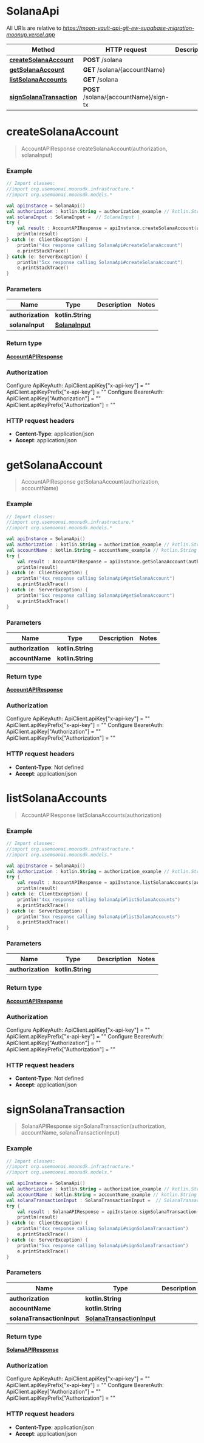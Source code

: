 # SolanaApi

All URIs are relative to *https://moon-vault-api-git-ew-supabase-migration-moonup.vercel.app*

Method | HTTP request | Description
------------- | ------------- | -------------
[**createSolanaAccount**](SolanaApi.md#createSolanaAccount) | **POST** /solana | 
[**getSolanaAccount**](SolanaApi.md#getSolanaAccount) | **GET** /solana/{accountName} | 
[**listSolanaAccounts**](SolanaApi.md#listSolanaAccounts) | **GET** /solana | 
[**signSolanaTransaction**](SolanaApi.md#signSolanaTransaction) | **POST** /solana/{accountName}/sign-tx | 


<a id="createSolanaAccount"></a>
# **createSolanaAccount**
> AccountAPIResponse createSolanaAccount(authorization, solanaInput)



### Example
```kotlin
// Import classes:
//import org.usemoonai.moonsdk.infrastructure.*
//import org.usemoonai.moonsdk.models.*

val apiInstance = SolanaApi()
val authorization : kotlin.String = authorization_example // kotlin.String | 
val solanaInput : SolanaInput =  // SolanaInput | 
try {
    val result : AccountAPIResponse = apiInstance.createSolanaAccount(authorization, solanaInput)
    println(result)
} catch (e: ClientException) {
    println("4xx response calling SolanaApi#createSolanaAccount")
    e.printStackTrace()
} catch (e: ServerException) {
    println("5xx response calling SolanaApi#createSolanaAccount")
    e.printStackTrace()
}
```

### Parameters

Name | Type | Description  | Notes
------------- | ------------- | ------------- | -------------
 **authorization** | **kotlin.String**|  |
 **solanaInput** | [**SolanaInput**](SolanaInput.md)|  |

### Return type

[**AccountAPIResponse**](AccountAPIResponse.md)

### Authorization


Configure ApiKeyAuth:
    ApiClient.apiKey["x-api-key"] = ""
    ApiClient.apiKeyPrefix["x-api-key"] = ""
Configure BearerAuth:
    ApiClient.apiKey["Authorization"] = ""
    ApiClient.apiKeyPrefix["Authorization"] = ""

### HTTP request headers

 - **Content-Type**: application/json
 - **Accept**: application/json

<a id="getSolanaAccount"></a>
# **getSolanaAccount**
> AccountAPIResponse getSolanaAccount(authorization, accountName)



### Example
```kotlin
// Import classes:
//import org.usemoonai.moonsdk.infrastructure.*
//import org.usemoonai.moonsdk.models.*

val apiInstance = SolanaApi()
val authorization : kotlin.String = authorization_example // kotlin.String | 
val accountName : kotlin.String = accountName_example // kotlin.String | 
try {
    val result : AccountAPIResponse = apiInstance.getSolanaAccount(authorization, accountName)
    println(result)
} catch (e: ClientException) {
    println("4xx response calling SolanaApi#getSolanaAccount")
    e.printStackTrace()
} catch (e: ServerException) {
    println("5xx response calling SolanaApi#getSolanaAccount")
    e.printStackTrace()
}
```

### Parameters

Name | Type | Description  | Notes
------------- | ------------- | ------------- | -------------
 **authorization** | **kotlin.String**|  |
 **accountName** | **kotlin.String**|  |

### Return type

[**AccountAPIResponse**](AccountAPIResponse.md)

### Authorization


Configure ApiKeyAuth:
    ApiClient.apiKey["x-api-key"] = ""
    ApiClient.apiKeyPrefix["x-api-key"] = ""
Configure BearerAuth:
    ApiClient.apiKey["Authorization"] = ""
    ApiClient.apiKeyPrefix["Authorization"] = ""

### HTTP request headers

 - **Content-Type**: Not defined
 - **Accept**: application/json

<a id="listSolanaAccounts"></a>
# **listSolanaAccounts**
> AccountAPIResponse listSolanaAccounts(authorization)



### Example
```kotlin
// Import classes:
//import org.usemoonai.moonsdk.infrastructure.*
//import org.usemoonai.moonsdk.models.*

val apiInstance = SolanaApi()
val authorization : kotlin.String = authorization_example // kotlin.String | 
try {
    val result : AccountAPIResponse = apiInstance.listSolanaAccounts(authorization)
    println(result)
} catch (e: ClientException) {
    println("4xx response calling SolanaApi#listSolanaAccounts")
    e.printStackTrace()
} catch (e: ServerException) {
    println("5xx response calling SolanaApi#listSolanaAccounts")
    e.printStackTrace()
}
```

### Parameters

Name | Type | Description  | Notes
------------- | ------------- | ------------- | -------------
 **authorization** | **kotlin.String**|  |

### Return type

[**AccountAPIResponse**](AccountAPIResponse.md)

### Authorization


Configure ApiKeyAuth:
    ApiClient.apiKey["x-api-key"] = ""
    ApiClient.apiKeyPrefix["x-api-key"] = ""
Configure BearerAuth:
    ApiClient.apiKey["Authorization"] = ""
    ApiClient.apiKeyPrefix["Authorization"] = ""

### HTTP request headers

 - **Content-Type**: Not defined
 - **Accept**: application/json

<a id="signSolanaTransaction"></a>
# **signSolanaTransaction**
> SolanaAPIResponse signSolanaTransaction(authorization, accountName, solanaTransactionInput)



### Example
```kotlin
// Import classes:
//import org.usemoonai.moonsdk.infrastructure.*
//import org.usemoonai.moonsdk.models.*

val apiInstance = SolanaApi()
val authorization : kotlin.String = authorization_example // kotlin.String | 
val accountName : kotlin.String = accountName_example // kotlin.String | 
val solanaTransactionInput : SolanaTransactionInput =  // SolanaTransactionInput | 
try {
    val result : SolanaAPIResponse = apiInstance.signSolanaTransaction(authorization, accountName, solanaTransactionInput)
    println(result)
} catch (e: ClientException) {
    println("4xx response calling SolanaApi#signSolanaTransaction")
    e.printStackTrace()
} catch (e: ServerException) {
    println("5xx response calling SolanaApi#signSolanaTransaction")
    e.printStackTrace()
}
```

### Parameters

Name | Type | Description  | Notes
------------- | ------------- | ------------- | -------------
 **authorization** | **kotlin.String**|  |
 **accountName** | **kotlin.String**|  |
 **solanaTransactionInput** | [**SolanaTransactionInput**](SolanaTransactionInput.md)|  |

### Return type

[**SolanaAPIResponse**](SolanaAPIResponse.md)

### Authorization


Configure ApiKeyAuth:
    ApiClient.apiKey["x-api-key"] = ""
    ApiClient.apiKeyPrefix["x-api-key"] = ""
Configure BearerAuth:
    ApiClient.apiKey["Authorization"] = ""
    ApiClient.apiKeyPrefix["Authorization"] = ""

### HTTP request headers

 - **Content-Type**: application/json
 - **Accept**: application/json

